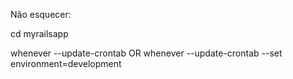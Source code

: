 Não esquecer:


cd myrailsapp


whenever --update-crontab
OR
whenever --update-crontab --set environment=development

